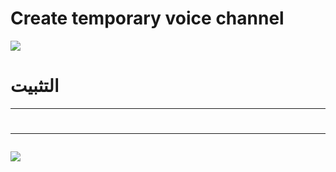 # Create temporary voice channel

<img src='https://2.top4top.net/p_1330ddv261.gif'>
<h1>التثبيت</h1>
<hr>

<h1>
<hr>
</h1>
<img src='https://5.top4top.net/p_13303lmn91.png'>
